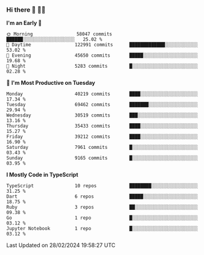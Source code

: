 ### Hi there 👋 🧑‍💻



<!--START_SECTION:waka-->
**I'm an Early 🐤** 

```text
🌞 Morning                58047 commits       ██████░░░░░░░░░░░░░░░░░░░   25.02 % 
🌆 Daytime                122991 commits      █████████████░░░░░░░░░░░░   53.02 % 
🌃 Evening                45650 commits       █████░░░░░░░░░░░░░░░░░░░░   19.68 % 
🌙 Night                  5283 commits        █░░░░░░░░░░░░░░░░░░░░░░░░   02.28 % 
```
📅 **I'm Most Productive on Tuesday** 

```text
Monday                   40219 commits       ████░░░░░░░░░░░░░░░░░░░░░   17.34 % 
Tuesday                  69462 commits       ███████░░░░░░░░░░░░░░░░░░   29.94 % 
Wednesday                30519 commits       ███░░░░░░░░░░░░░░░░░░░░░░   13.16 % 
Thursday                 35433 commits       ████░░░░░░░░░░░░░░░░░░░░░   15.27 % 
Friday                   39212 commits       ████░░░░░░░░░░░░░░░░░░░░░   16.90 % 
Saturday                 7961 commits        █░░░░░░░░░░░░░░░░░░░░░░░░   03.43 % 
Sunday                   9165 commits        █░░░░░░░░░░░░░░░░░░░░░░░░   03.95 % 
```


**I Mostly Code in TypeScript** 

```text
TypeScript               10 repos            ████████░░░░░░░░░░░░░░░░░   31.25 % 
Dart                     6 repos             █████░░░░░░░░░░░░░░░░░░░░   18.75 % 
Ruby                     3 repos             ██░░░░░░░░░░░░░░░░░░░░░░░   09.38 % 
Go                       1 repo              █░░░░░░░░░░░░░░░░░░░░░░░░   03.12 % 
Jupyter Notebook         1 repo              █░░░░░░░░░░░░░░░░░░░░░░░░   03.12 % 
```




 Last Updated on 28/02/2024 19:58:27 UTC
<!--END_SECTION:waka-->


